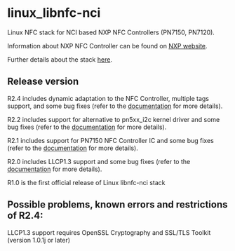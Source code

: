 linux_libnfc-nci
================
Linux NFC stack for NCI based NXP NFC Controllers (PN7150, PN7120).

Information about NXP NFC Controller can be found on [NXP website](https://www.nxp.com/products/identification-and-security/nfc/nfc-reader-ics:NFC-READER).

Further details about the stack [here](https://www.nxp.com/doc/AN11697).

Release version
---------------
R2.4 includes dynamic adaptation to the NFC Controller, multiple tags support, and some bug fixes (refer to the [documentation](https://www.nxp.com/doc/AN11697) for more details).

R2.2 includes support for alternative to pn5xx_i2c kernel driver and some bug fixes (refer to the [documentation](https://www.nxp.com/doc/AN11697) for more details).

R2.1 includes support for PN7150 NFC Controller IC and some bug fixes (refer to the [documentation](https://www.nxp.com/doc/AN11697) for more details).

R2.0 includes LLCP1.3 support and some bug fixes (refer to the [documentation](https://www.nxp.com/doc/AN11697) for more details).

R1.0 is the first official release of Linux libnfc-nci stack

Possible problems, known errors and restrictions of R2.4:
---------------------------------------------------------
LLCP1.3 support requires OpenSSL Cryptography and SSL/TLS Toolkit (version 1.0.1j or later)
